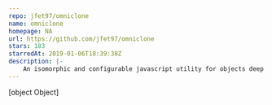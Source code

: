 ```yaml
---
repo: jfet97/omniclone
name: omniclone
homepage: NA
url: https://github.com/jfet97/omniclone
stars: 183
starredAt: 2019-01-06T18:39:38Z
description: |-
    An isomorphic and configurable javascript utility for objects deep cloning that supports circular references. 
---
```


[object Object]
